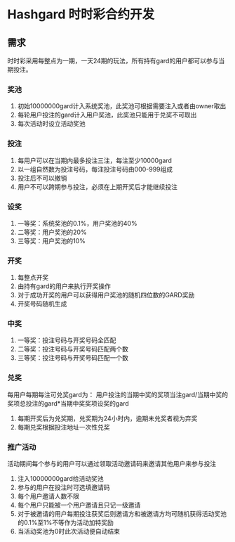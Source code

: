 # Hashgard 时时彩合约开发 #
## 需求 ##
时时彩采用每整点为一期，一天24期的玩法，所有持有gard的用户都可以参与当期投注。
### 奖池 ###
1. 初始10000000gard计入系统奖池，此奖池可根据需要注入或者由owner取出
2. 每轮用户投注的gard计入用户奖池，此奖池只能用于兑奖不可取出
3. 每次活动时设立活动奖池

### 投注 ###
1. 每用户可以在当期内最多投注三注，每注至少10000gard
2. 以一组自然数为投注号码，每注投注号码由000-999组成
3. 投注后不可以撤销
4. 用户不可以跨期参与投注，必须在上期开奖后才能继续投注
### 设奖 ###
1. 一等奖：系统奖池的0.1%，用户奖池的40%
2. 二等奖：用户奖池的20%
3. 三等奖：用户奖池的10%
### 开奖 ###
1. 每整点开奖
2. 由持有gard的用户来执行开奖操作
3. 对于成功开奖的用户可以获得用户奖池的随机四位数的GARD奖励
4. 开奖号码随机生成
### 中奖 ###
1. 一等奖：投注号码与开奖号码全匹配
2. 二等奖：投注号码与开奖号码匹配两个数
3. 三等奖：投注号码与开奖号码匹配一个数
### 兑奖 ###
每用户每期每注可兑奖gard为：
用户投注的当期中奖的奖项当注gard/当期中奖的奖项总投注的gard*当期中奖奖项设奖的gard

1. 每期开奖后为兑奖期，兑奖期为24小时内，逾期未兑奖者视为弃奖
2. 每期兑奖根据投注地址一次性兑奖
### 推广活动 ###
活动期间每个参与的用户可以通过领取活动邀请码来邀请其他用户来参与投注

1. 注入10000000gard给活动奖池
2. 参与的用户在投注时可选填邀请码
3. 每个用户邀请人数不限
4. 每个用户只能被一个用户邀请且只记一级邀请
5. 对于被邀请的用户每期投注获奖后则邀请方和被邀请方均可随机获得活动奖池的0.1%至1%不等作为活动加特奖励
7. 当活动奖池为0时此次活动便自动结束
